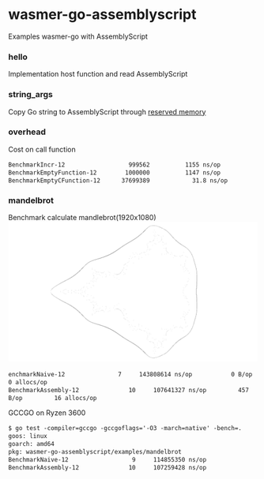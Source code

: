 # wasmer-go-assemblyscript
Examples wasmer-go with AssemblyScript

### hello
Implementation host function and read AssemblyScript

### string_args
Copy Go string to AssemblyScript through [reserved memory](https://www.assemblyscript.org/memory.html#importing-memory)

### overhead
Cost on call function
```
BenchmarkIncr-12              	  999562	      1155 ns/op
BenchmarkEmptyFunction-12     	 1000000	      1147 ns/op
BenchmarkEmptyCFunction-12    	37699389	        31.8 ns/op
```

### mandelbrot
Benchmark calculate mandlebrot(1920x1080) 
![mandelbrot](mandelbrot-g16.png)
```
enchmarkNaive-12       	       7	 143808614 ns/op	       0 B/op	       0 allocs/op
BenchmarkAssembly-12    	      10	 107641327 ns/op	     457 B/op	      16 allocs/op
```

GCCGO on Ryzen 3600
```
$ go test -compiler=gccgo -gccgoflags='-O3 -march=native' -bench=.
goos: linux
goarch: amd64
pkg: wasmer-go-assemblyscript/examples/mandelbrot
BenchmarkNaive-12       	       9	 114855350 ns/op
BenchmarkAssembly-12    	      10	 107259428 ns/op
```